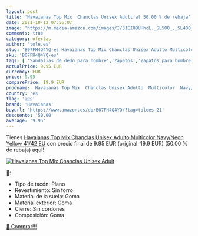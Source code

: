 ```yaml
---
layout: post
title: 'Havaianas Top Mix  Chanclas Unisex Adult al 50.00 % de rebaja'
date: 2021-10-12 07:56:07
image: 'https://m.media-amazon.com/images/I/31EI8BUHhcL._SL500_._SL400_.jpg'
comments: true
category: ofertas
author: 'tole.es'
slug: 'B07FH4Q4YQ-es Havaianas Top Mix Chanclas Unisex Adulto Multicolor...'
sku: 'B07FH4Q4YQ-es'
tags: [ 'Sandalias de dedo para hombre','Zapatos','Zapatos para hombre','Zapatos y complementos','chanclas','havaianas', ]
actualPrice: 9.95 EUR
currency: EUR
price: 9.95
comparePrice: 19.9 EUR
prodname: 'Havaianas Top Mix  Chanclas Unisex Adulto  Multicolor  Navy/Neon Yellow   41/42 EU'
country: 'es'
flag: '🇪🇸'
brand: 'Havaianas'
buyurl: 'https://www.amazon.es/dp/B07FH4Q4YQ/?tag=tolees-21'
descuento: '50.00'
average: '9.95'
---
```


Tienes [Havaianas Top Mix  Chanclas Unisex Adulto  Multicolor  Navy/Neon Yellow   41/42 EU](https://www.amazon.es/dp/B07FH4Q4YQ/?tag=tolees-21) con precio final de  9.95 EUR (original: 19.9 EUR) (50.00 %  de rebaja) aqui!

[![Havaianas Top Mix  Chanclas Unisex Adult](https://m.media-amazon.com/images/I/31EI8BUHhcL._SL500_._SL400_.jpg)](https://www.amazon.es/dp/B07FH4Q4YQ/?tag=tolees-21)

🔎:

- Tipo de tacón: Plano
- Revestimiento: Sin forro
- Material de la suela: Goma
- Material exterior: Goma
- Cierre: Sin cordones
- Composición: Goma

[🛒 Comprar!!!](https://www.amazon.es/dp/B07FH4Q4YQ/?tag=tolees-21)
